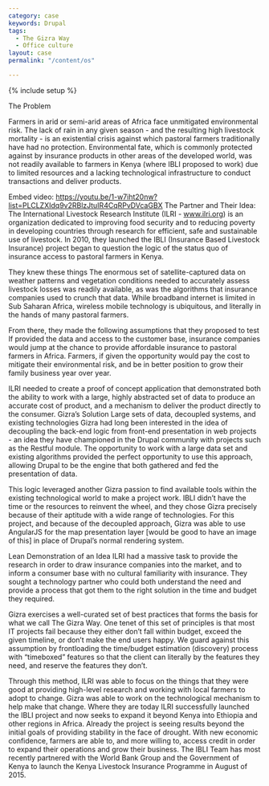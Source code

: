 ```yaml
---
category: case
keywords: Drupal
tags:
  - The Gizra Way
  - Office culture
layout: case
permalink: "/content/os"

---
```


{% include setup %}

The Problem

Farmers in arid or semi-arid areas of Africa face unmitigated environmental risk. The lack of rain in any given season - and the resulting high livestock mortality - is an existential crisis against which pastoral farmers traditionally have had no protection. Environmental fate, which is commonly protected against by insurance products in other areas of the developed world, was not readily available to farmers in Kenya (where IBLI proposed to work) due to limited resources and a lacking technological infrastructure to conduct transactions and deliver products.

Embed video: https://youtu.be/1-w7iht20nw?list=PLCLZXIdq9v2RBlzJtuIR4CqRPvDVcaGBX
The Partner and Their Idea: 
The International Livestock Research Institute (ILRI - www.ilri.org) is an organization dedicated to improving food security and to reducing poverty in developing countries through research for efficient, safe and sustainable use of livestock. In 2010, they launched the IBLI (Insurance Based Livestock Insurance) project began to question the logic of the status quo of insurance access to pastoral farmers in Kenya.

They knew these things
The enormous set of satellite-captured data on weather patterns and vegetation conditions needed to accurately assess livestock losses was readily available, as was the algorithms that insurance companies used to crunch that data.
While broadband internet is limited in Sub Saharan Africa, wireless mobile technology is ubiquitous, and literally in the hands of many pastoral farmers.

From there, they made the following assumptions that they proposed to test 
If provided the data and access to the customer base, insurance companies would jump at the chance to provide affordable insurance to pastoral farmers in Africa.
Farmers, if given the opportunity would pay the cost to mitigate their environmental risk, and be in better position to grow their family business year over year.

ILRI needed to create a proof of concept application that demonstrated both the ability to work with a large, highly abstracted set of data to produce an accurate cost of product, and a mechanism to deliver the product directly to the consumer.
Gizra’s Solution 
Large sets of data, decoupled systems, and existing technologies
Gizra had long been interested in the idea of decoupling the back-end logic from front-end presentation in web projects  - an idea they have championed in the Drupal community with projects such as the Restful module. The opportunity to work with a large data set and existing algorithms provided the perfect opportunity to use this approach, allowing Drupal to be the engine that both gathered and fed the presentation of data.

This logic leveraged another Gizra passion  to find available tools within the existing technological world to make a project work. IBLI didn’t have the time or the resources to reinvent the wheel, and they chose Gizra precisely because of their aptitude with a wide range of technologies. For this project, and because of the decoupled approach, Gizra was able to use AngularJS for the map presentation layer [would be good to have an image of this] in place of Drupal’s normal rendering system.

Lean Demonstration of an Idea
ILRI had a massive task to provide the research in order to draw insurance companies into the market, and to inform a consumer base with no cultural familiarity with insurance. They sought a technology partner who could both understand the need and provide a process that got them to the right solution in the time and budget they required.

Gizra exercises a well-curated set of best practices that forms the basis for what we call The Gizra Way. One tenet of this set of principles is that  most IT projects fail because they either don’t fall within budget, exceed the given timeline, or don’t make the end users happy. We guard against this assumption by frontloading the time/budget estimation (discovery) process with “timeboxed” features so that the client can literally by the features they need, and reserve the features they don’t.

Through this method, ILRI was able to focus on the things that they were good at  providing high-level research and working with local farmers to adopt to change. Gizra was able to work on the technological mechanism to help make that change.
Where they are today
ILRI successfully launched the IBLI project and now seeks to expand it beyond Kenya into Ethiopia and other regions in Africa. Already the project is seeing results beyond the initial goals of providing stability in the face of drought. With new economic confidence, farmers are able to, and more willing to, access credit in order to expand their operations and grow their business. The IBLI Team has most recently partnered with the World Bank Group and the Government of Kenya to launch the Kenya Livestock Insurance Programme in August of 2015.

